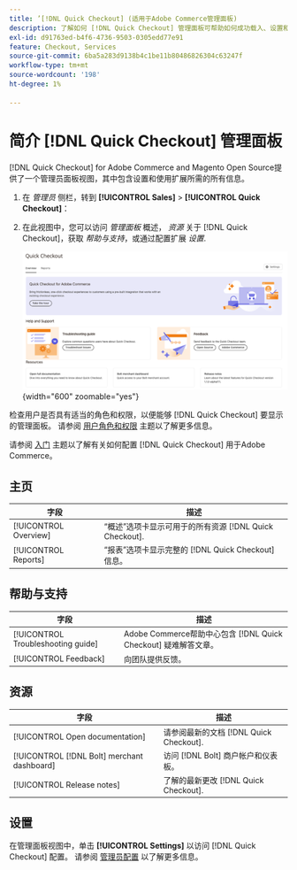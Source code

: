 ```yaml
---
title: ’[!DNL Quick Checkout] (适用于Adobe Commerce管理面板)
description: 了解如何 [!DNL Quick Checkout] 管理面板可帮助如何成功载入、设置和可视化扩展。
exl-id: d91763ed-b4f6-4736-9503-0305edd77e91
feature: Checkout, Services
source-git-commit: 6ba5a283d9138b4c1be11b80486826304c63247f
workflow-type: tm+mt
source-wordcount: '198'
ht-degree: 1%

---
```


# 简介 [!DNL Quick Checkout] 管理面板

[!DNL Quick Checkout] for Adobe Commerce and Magento Open Source提供了一个管理员面板视图，其中包含设置和使用扩展所需的所有信息。

1. 在 _管理员_ 侧栏，转到 **[!UICONTROL Sales]** > **[!UICONTROL Quick Checkout]**：
1. 在此视图中，您可以访问 _管理面板_ 概述， _资源_ 关于 [!DNL Quick Checkout]，获取 _帮助与支持_，或通过配置扩展 _设置_.

   ![菜单“快速签出”](assets/admin-panel-view.png){width="600" zoomable="yes"}

检查用户是否具有适当的角色和权限，以便能够 [!DNL Quick Checkout] 要显示的管理面板。 请参阅 [用户角色和权限](../quick-checkout/user-roles-setup.md) 主题以了解更多信息。

请参阅 [入门](../quick-checkout/onboarding.md) 主题以了解有关如何配置 [!DNL Quick Checkout] 用于Adobe Commerce。

## 主页

| 字段 | 描述 |
|---|---|
| [!UICONTROL Overview] | “概述”选项卡显示可用于的所有资源 [!DNL Quick Checkout]. |
| [!UICONTROL Reports] | “报表”选项卡显示完整的 [!DNL Quick Checkout] 信息。 |

## 帮助与支持

| 字段 | 描述 |
|---|---|
| [!UICONTROL Troubleshooting guide] | Adobe Commerce帮助中心包含 [!DNL Quick Checkout] 疑难解答文章。 |
| [!UICONTROL Feedback] | 向团队提供反馈。 |

## 资源

| 字段 | 描述 |
|---|---|
| [!UICONTROL Open documentation] | 请参阅最新的文档 [!DNL Quick Checkout]. |
| [!UICONTROL [!DNL Bolt] merchant dashboard] | 访问 [!DNL Bolt] 商户帐户和仪表板。 |
| [!UICONTROL Release notes] | 了解的最新更改 [!DNL Quick Checkout]. |

## 设置

在管理面板视图中，单击 **[!UICONTROL Settings]** 以访问 [!DNL Quick Checkout] 配置。 请参阅 [管理员配置](onboarding.md#complete-admin-configuration) 以了解更多信息。
